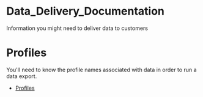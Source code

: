 # Data_Delivery_Documentation
Information you might need to deliver data to customers

# Profiles
You'll need to know the profile names associated with data in order to run a data export.
 * [Profiles](profiles.md)